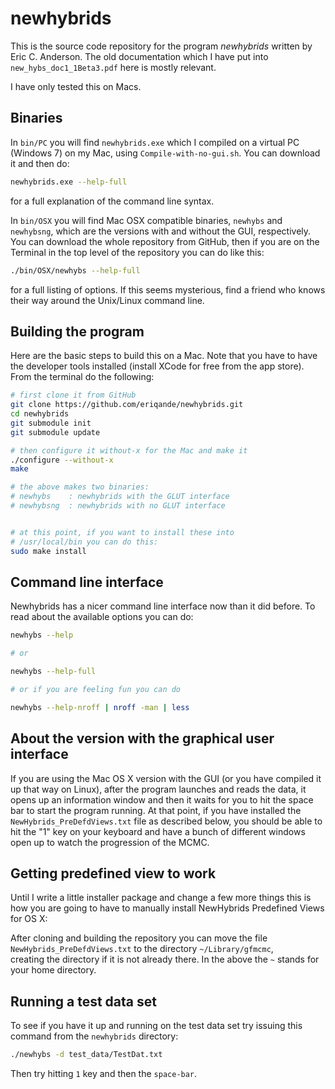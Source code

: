 
# newhybrids

This is the source code repository for the program *newhybrids* written by Eric C.
Anderson.  The old documentation which I have
put into `new_hybs_doc1_1Beta3.pdf` here is mostly relevant.

I have only tested this on Macs.

## Binaries

In `bin/PC` you will find `newhybrids.exe` which I compiled on a virtual PC 
(Windows 7) on my Mac, using `Compile-with-no-gui.sh`.  You can download it and then
do:

```sh
newhybrids.exe --help-full
```
for a full explanation of the command line syntax.

In `bin/OSX` you will find Mac OSX compatible binaries,
`newhybs` and `newhybsng`, which are the versions 
with and without the GUI, respectively.  You can download the whole repository
from GitHub, then if you are on the Terminal in the top level of the repository you can do
like this:
```sh
./bin/OSX/newhybs --help-full
```
for a full listing of options.  If this seems mysterious, find a friend who knows their
way around the Unix/Linux command line.


## Building the program
Here are the basic steps to build this on a Mac.  Note that you have to have the
developer tools installed (install XCode for free from the app store).  From the terminal
do the following:
```sh
# first clone it from GitHub
git clone https://github.com/eriqande/newhybrids.git
cd newhybrids
git submodule init
git submodule update

# then configure it without-x for the Mac and make it
./configure --without-x
make

# the above makes two binaries:
# newhybs    : newhybrids with the GLUT interface
# newhybsng  : newhybrids with no GLUT interface


# at this point, if you want to install these into
# /usr/local/bin you can do this:
sudo make install 
```

## Command line interface
Newhybrids has a nicer command line interface now than it did before.  To read about the 
available options you can do:
```sh
newhybs --help

# or

newhybs --help-full

# or if you are feeling fun you can do

newhybs --help-nroff | nroff -man | less
```

## About the version with the graphical user interface

If you are using the Mac OS X version with the GUI (or you have 
compiled it up that way on Linux), after the program launches and
reads the data, it opens up an information window and then it waits for
you to hit the space bar to start the program running.  At that point,
if you have installed the `NewHybrids_PreDefdViews.txt` file as described 
below, you should be able to hit the "1" key on your keyboard and have a bunch of
different windows open up to watch the progression of the MCMC.

## Getting predefined view to work
Until  I  write  a little installer package and change a few more
things this is how you are going  to  have  to  manually  install
NewHybrids Predefined Views for OS X:

After  cloning and building the repository you can move the file
`NewHybrids_PreDefdViews.txt` to the directory `~/Library/gfmcmc`,  
creating the directory if it is not already there.  In the above
the `~` stands for your home directory.


## Running a test data set
To see if you have it up and running on the test data set try issuing this 
command from the `newhybrids` directory:
```sh
./newhybs -d test_data/TestDat.txt
```
Then try hitting `1` key and then the `space-bar`.

